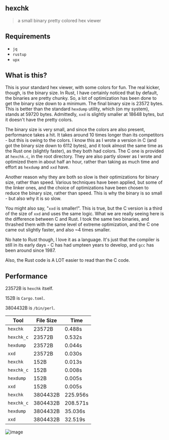 ## hexchk
> a small binary pretty colored hex viewer
## Requirements
- `jq`
- `rustup`
- `upx`

## What is this?
This is your standard hex viewer, with some colors for fun. The real kicker, though, is the binary size. In Rust, I have certainly noticed that by default, the binaries are pretty chunky. So, a lot of optimization has been done to get the binary size down to a minimum. The final binary size is 23572 bytes. This is better than the standard `hexdump` utility, which (on my system), stands at 59720 bytes. Admittedly, `xxd` is slightly smaller at 18648 bytes, but it doesn't have the pretty colors.

The binary size is very small, and since the colors are also present, performance takes a hit. It takes around 10 times longer than its competitors - but this is owing to the colors. I know this as I wrote a version in C (and got the binary size down to 6112 bytes), and it took almost the same time as the Rust one (slightly faster), as they both had colors. The C one is provided at `hexchk.c`, in the root directory. They are also partly slower as I wrote and optimized them in about half an hour, rather than taking as much time and effort as `hexdump` and `xxd` have.

Another reason why they are both so slow is their optimizations for binary size, rather than speed. Various techniques have been applied, but some of the linker ones, and the choice of optimizations have been chosen to reduce the binary size, rather than speed. This is why the binary is so small - but also why it is so slow.

You might also say, "`xxd` is smaller!". This is true, but the C version is a third of the size of `xxd` and uses the same logic. What we are really seeing here is the difference between C and Rust. I took the same two binaries, and thrashed them with the same level of extreme optimization, and the C one came out slightly faster, and also ~4 times smaller. 

No hate to Rust though, I love it as a language. It's just that the compiler is still in its early days - C has had umpteen years to develop, and `gcc` has been around since 1987.

Also, the Rust code is A LOT easier to read than the C code.
## Performance
23572B is `hexchk` itself.

152B is `Cargo.toml`.

3804432B is `/bin/perl`.

| Tool | File Size | Time |
|------|-----------|------|
| `hexchk` | 23572B | 0.488s |
| `hexchk_c` | 23572B | 0.532s |
| `hexdump` | 23572B | 0.044s |
| `xxd` | 23572B | 0.030s |
| `hexchk` | 152B | 0.013s |
| `hexchk_c` | 152B | 0.008s |
| `hexdump` | 152B | 0.005s |
| `xxd` | 152B | 0.005s |
| `hexchk` | 3804432B | 225.956s |
| `hexchk_c` | 3804432B | 208.571s |
| `hexdump` | 3804432B | 35.036s |
| `xxd` | 3804432B | 32.519s |

![image](https://github.com/werdl/hexchk/assets/116349156/3bdbb81b-1079-4230-af24-31af204b64fb)

